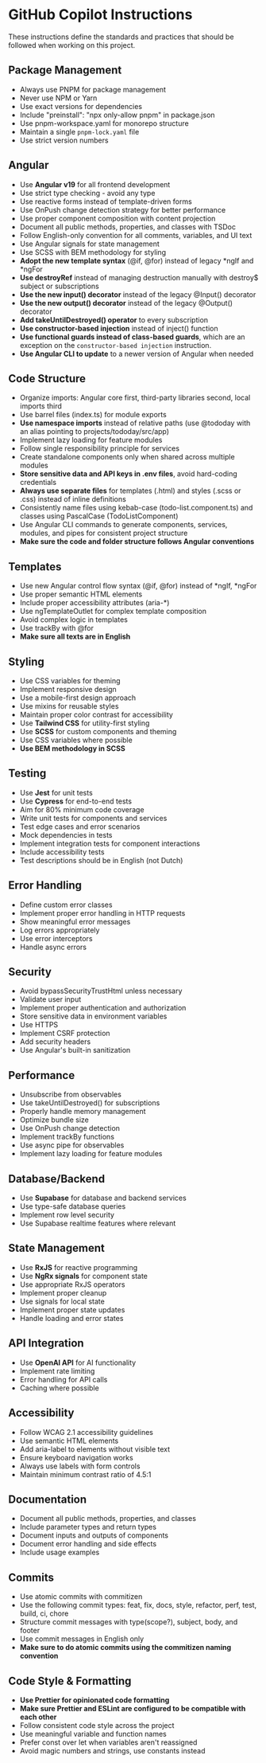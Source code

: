 # GitHub Copilot Instructions

These instructions define the standards and practices that should be followed when working on this project.

## Package Management

- Always use PNPM for package management
- Never use NPM or Yarn
- Use exact versions for dependencies
- Include "preinstall": "npx only-allow pnpm" in package.json
- Use pnpm-workspace.yaml for monorepo structure
- Maintain a single `pnpm-lock.yaml` file
- Use strict version numbers

## Angular

- Use **Angular v19** for all frontend development
- Use strict type checking - avoid any type
- Use reactive forms instead of template-driven forms
- Use OnPush change detection strategy for better performance
- Use proper component composition with content projection
- Document all public methods, properties, and classes with TSDoc
- Follow English-only convention for all comments, variables, and UI text
- Use Angular signals for state management
- Use SCSS with BEM methodology for styling
- **Adopt the new template syntax** (@if, @for) instead of legacy \*ngIf and \*ngFor
- **Use destroyRef** instead of managing destruction manually with destroy$ subject or subscriptions
- **Use the new input() decorator** instead of the legacy @Input() decorator
- **Use the new output() decorator** instead of the legacy @Output() decorator
- **Add takeUntilDestroyed() operator** to every subscription
- **Use constructor-based injection** instead of inject() function
- **Use functional guards instead of class-based guards**, which are an exception on the `constructor-based injection` instruction.
- **Use Angular CLI to update** to a newer version of Angular when needed

## Code Structure

- Organize imports: Angular core first, third-party libraries second, local imports third
- Use barrel files (index.ts) for module exports
- **Use namespace imports** instead of relative paths (use @tododay with an alias pointing to projects/tododay/src/app)
- Implement lazy loading for feature modules
- Follow single responsibility principle for services
- Create standalone components only when shared across multiple modules
- **Store sensitive data and API keys in .env files**, avoid hard-coding credentials
- **Always use separate files** for templates (.html) and styles (.scss or .css) instead of inline definitions
- Consistently name files using kebab-case (todo-list.component.ts) and classes using PascalCase (TodoListComponent)
- Use Angular CLI commands to generate components, services, modules, and pipes for consistent project structure
- **Make sure the code and folder structure follows Angular conventions**

## Templates

- Use new Angular control flow syntax (@if, @for) instead of *ngIf, *ngFor
- Use proper semantic HTML elements
- Include proper accessibility attributes (aria-\*)
- Use ngTemplateOutlet for complex template composition
- Avoid complex logic in templates
- Use trackBy with @for
- **Make sure all texts are in English**

## Styling

- Use CSS variables for theming
- Implement responsive design
- Use a mobile-first design approach
- Use mixins for reusable styles
- Maintain proper color contrast for accessibility
- Use **Tailwind CSS** for utility-first styling
- Use **SCSS** for custom components and theming
- Use CSS variables where possible
- **Use BEM methodology in SCSS**

## Testing

- Use **Jest** for unit tests
- Use **Cypress** for end-to-end tests
- Aim for 80% minimum code coverage
- Write unit tests for components and services
- Test edge cases and error scenarios
- Mock dependencies in tests
- Implement integration tests for component interactions
- Include accessibility tests
- Test descriptions should be in English (not Dutch)

## Error Handling

- Define custom error classes
- Implement proper error handling in HTTP requests
- Show meaningful error messages
- Log errors appropriately
- Use error interceptors
- Handle async errors

## Security

- Avoid bypassSecurityTrustHtml unless necessary
- Validate user input
- Implement proper authentication and authorization
- Store sensitive data in environment variables
- Use HTTPS
- Implement CSRF protection
- Add security headers
- Use Angular's built-in sanitization

## Performance

- Unsubscribe from observables
- Use takeUntilDestroyed() for subscriptions
- Properly handle memory management
- Optimize bundle size
- Use OnPush change detection
- Implement trackBy functions
- Use async pipe for observables
- Implement lazy loading for feature modules

## Database/Backend

- Use **Supabase** for database and backend services
- Use type-safe database queries
- Implement row level security
- Use Supabase realtime features where relevant

## State Management

- Use **RxJS** for reactive programming
- Use **NgRx signals** for component state
- Use appropriate RxJS operators
- Implement proper cleanup
- Use signals for local state
- Implement proper state updates
- Handle loading and error states

## API Integration

- Use **OpenAI API** for AI functionality
- Implement rate limiting
- Error handling for API calls
- Caching where possible

## Accessibility

- Follow WCAG 2.1 accessibility guidelines
- Use semantic HTML elements
- Add aria-label to elements without visible text
- Ensure keyboard navigation works
- Always use labels with form controls
- Maintain minimum contrast ratio of 4.5:1

## Documentation

- Document all public methods, properties, and classes
- Include parameter types and return types
- Document inputs and outputs of components
- Document error handling and side effects
- Include usage examples

## Commits

- Use atomic commits with commitizen
- Use the following commit types: feat, fix, docs, style, refactor, perf, test, build, ci, chore
- Structure commit messages with type(scope?), subject, body, and footer
- Use commit messages in English only
- **Make sure to do atomic commits using the commitizen naming convention**

## Code Style & Formatting

- **Use Prettier for opinionated code formatting**
- **Make sure Prettier and ESLint are configured to be compatible with each other**
- Follow consistent code style across the project
- Use meaningful variable and function names
- Prefer const over let when variables aren't reassigned
- Avoid magic numbers and strings, use constants instead
